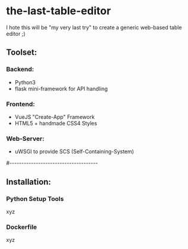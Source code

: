 # the-last-table-editor
I hote this will be "my very last try" to create a generic web-based table editor ;)

## Toolset:

### Backend:
- Python3  
- flask mini-framework for API handling

### Frontend:
- VueJS "Create-App" Framework
- HTML5 + handmade CSS4 Styles

### Web-Server:
- uWSGI to provide SCS (Self-Containing-System)

#-------------------------------------

## Installation:
### Python Setup Tools
xyz
### Dockerfile
xyz
